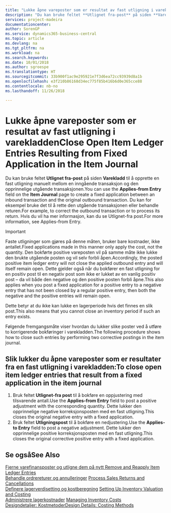 ```yaml
---
title: "Lukke åpne vareposter som er resultat av fast utligning i varekladden | Microsoft-dokumentasjon"
description: "Du kan bruke feltet **Utlignet fra-post** på siden **Varekladd** til å opprette en fast utligning manuelt mellom en inngående transaksjon og den opprinnelige utgående transaksjonen. Du kan for eksempel bruke det til å rette den utgående transaksjonen eller behandle returen."
services: project-madeira
documentationcenter: 
author: SorenGP
ms.service: dynamics365-business-central
ms.topic: article
ms.devlang: na
ms.tgt_pltfrm: na
ms.workload: na
ms.search.keywords: 
ms.date: 10/01/2018
ms.author: sgroespe
ms.translationtype: HT
ms.sourcegitcommit: 33b900f1ac9e295921e7f3d6ea72cc93939d8a1b
ms.openlocfilehash: e3f210b86168d34ec775f85b416b6d0e365cce88
ms.contentlocale: nb-no
ms.lasthandoff: 11/26/2018

---
```

# <a name="close-open-item-ledger-entries-resulting-from-fixed-application-in-the-item-journal"></a><span data-ttu-id="2ffd6-104">Lukke åpne vareposter som er resultat av fast utligning i varekladden</span><span class="sxs-lookup"><span data-stu-id="2ffd6-104">Close Open Item Ledger Entries Resulting from Fixed Application in the Item Journal</span></span>
<span data-ttu-id="2ffd6-105">Du kan bruke feltet **Utlignet fra-post** på siden **Varekladd** til å opprette en fast utligning manuelt mellom en inngående transaksjon og den opprinnelige utgående transaksjonen.</span><span class="sxs-lookup"><span data-stu-id="2ffd6-105">You can use the **Applies-from Entry** field on the **Item Journal** page to create a fixed application between an inbound transaction and the original outbound transaction.</span></span> <span data-ttu-id="2ffd6-106">Du kan for eksempel bruke det til å rette den utgående transaksjonen eller behandle returen.</span><span class="sxs-lookup"><span data-stu-id="2ffd6-106">For example, to correct the outbound transaction or to process its return.</span></span> <span data-ttu-id="2ffd6-107">Hvis du vil ha mer informasjon, kan du se Utlignet-fra post.</span><span class="sxs-lookup"><span data-stu-id="2ffd6-107">For more information, see Applies-from Entry.</span></span>  

> [!IMPORTANT]  
>  <span data-ttu-id="2ffd6-108">Faste utligninger som gjøres på denne måten, bruker bare kostnader, ikke antallet.</span><span class="sxs-lookup"><span data-stu-id="2ffd6-108">Fixed applications made in this manner only apply the cost, not the quantity.</span></span> <span data-ttu-id="2ffd6-109">Den bokførte positive vareposten vil på samme måte ikke lukke den brukte utgående posten og vil selv forbli åpen.</span><span class="sxs-lookup"><span data-stu-id="2ffd6-109">Accordingly, the posted positive item ledger entry will not close the applied outbound entry and will itself remain open.</span></span> <span data-ttu-id="2ffd6-110">Dette gjelder også når du bokfører en fast utligning for en positiv post til en negativ post som ikke er lukket av en vanlig positiv post – da vil både den negative og den positive posten forbli åpne.</span><span class="sxs-lookup"><span data-stu-id="2ffd6-110">This also applies when you post a fixed application for a positive entry to a negative entry that has not been closed by a regular positive entry, then both the negative and the positive entries will remain open.</span></span>  
>   
>  <span data-ttu-id="2ffd6-111">Dette betyr at du ikke kan lukke en lagerperiode hvis det finnes en slik post.</span><span class="sxs-lookup"><span data-stu-id="2ffd6-111">This also means that you cannot close an inventory period if such an entry exists.</span></span>  

<span data-ttu-id="2ffd6-112">Følgende fremgangsmåte viser hvordan du lukker slike poster ved å utføre to korrigerende bokføringer i varekladden.</span><span class="sxs-lookup"><span data-stu-id="2ffd6-112">The following procedure shows how to close such entries by performing two corrective postings in the item journal.</span></span>  

## <a name="to-close-open-item-ledger-entries-that-result-from-a-fixed-application-in-the-item-journal"></a><span data-ttu-id="2ffd6-113">Slik lukker du åpne vareposter som er resultater fra en fast utligning i varekladden:</span><span class="sxs-lookup"><span data-stu-id="2ffd6-113">To close open item ledger entries that result from a fixed application in the item journal</span></span>  

1.  <span data-ttu-id="2ffd6-114">Bruk feltet **Utlignet-fra post** til å bokføre en oppjustering med tilsvarende antall.</span><span class="sxs-lookup"><span data-stu-id="2ffd6-114">Use the **Applies-from Entry** field to post a positive adjustment with the corresponding quantity.</span></span> <span data-ttu-id="2ffd6-115">Dette lukker den opprinnelige negative korreksjonsposten med en fast utligning.</span><span class="sxs-lookup"><span data-stu-id="2ffd6-115">This closes the original negative entry with a fixed application.</span></span>  
2.  <span data-ttu-id="2ffd6-116">Bruk feltet **Utligningspost** til å bokføre en nedjustering.</span><span class="sxs-lookup"><span data-stu-id="2ffd6-116">Use the **Applies-to Entry** field to post a negative adjustment.</span></span> <span data-ttu-id="2ffd6-117">Dette lukker den opprinnelige positive korreksjonsposten med en fast utligning.</span><span class="sxs-lookup"><span data-stu-id="2ffd6-117">This closes the original corrective positive entry with a fixed application.</span></span>  

## <a name="see-also"></a><span data-ttu-id="2ffd6-118">Se også</span><span class="sxs-lookup"><span data-stu-id="2ffd6-118">See Also</span></span>  
[<span data-ttu-id="2ffd6-119"> Fjerne varefinansposter og utligne dem på nytt</span><span class="sxs-lookup"><span data-stu-id="2ffd6-119"> Remove and Reapply Item Ledger Entries</span></span>](finance-how-to-remove-and-reapply-item-entries.md)  
 <span data-ttu-id="2ffd6-120">[Behandle ordrereturer og annulleringer](sales-how-process-sales-returns-cancellations.md) </span><span class="sxs-lookup"><span data-stu-id="2ffd6-120">[Process Sales Returns and Cancellations](sales-how-process-sales-returns-cancellations.md) </span></span>  
 <span data-ttu-id="2ffd6-121">[Definere lagerverdisetting og kostberegning](finance-set-up-inventory-valuation-and-costing.md) </span><span class="sxs-lookup"><span data-stu-id="2ffd6-121">[Setting Up Inventory Valuation and Costing](finance-set-up-inventory-valuation-and-costing.md) </span></span>  
 <span data-ttu-id="2ffd6-122">[Administrere lagerkostnader](finance-manage-inventory-costs.md) </span><span class="sxs-lookup"><span data-stu-id="2ffd6-122">[Managing Inventory Costs](finance-manage-inventory-costs.md) </span></span>  
 [<span data-ttu-id="2ffd6-123">Designdetaljer: Kostmetoder</span><span class="sxs-lookup"><span data-stu-id="2ffd6-123">Design Details: Costing Methods</span></span>](design-details-costing-methods.md)

